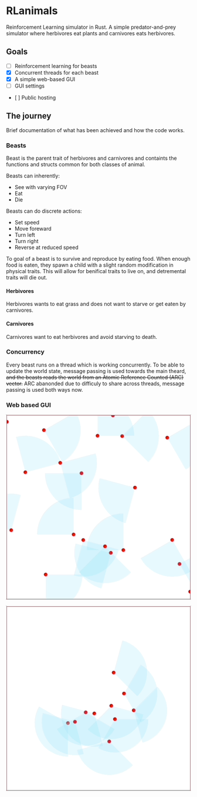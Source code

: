 # RLanimals

Reinforcement Learning simulator in Rust.
A simple predator-and-prey simulator where herbivores eat plants and carnivores
eats herbivores.

## Goals

- [ ] Reinforcement learning for beasts
- [x] Concurrent threads for each beast
- [x] A simple web-based GUI
- [ ] GUI settings
- [ ] Public hosting

## The journey

Brief documentation of what has been achieved and how the code works.

### Beasts

Beast is the parent trait of herbivores and carnivores and containts the 
functions and structs common for both classes of animal.

Beasts can inherently:

- See with varying FOV
- Eat
- Die

Beasts can do discrete actions:

- Set speed
- Move foreward
- Turn left
- Turn right
- Reverse at reduced speed

To goal of a beast is to survive and reproduce by eating food. When enough food
is eaten, they spawn a child with a slight random modification in physical
traits. This will allow for benifical traits to live on, and detremental traits
will die out.

#### Herbivores

Herbivores wants to eat grass and does not want to starve or get eaten by
carnivores.

#### Carnivores

Carnivores want to eat herbivores and avoid starving to death.

### Concurrency

Every beast runs on a thread which is working concurrently. To be able to update
the world state, message passing is used towards the main theard, ~~and the beasts
reads the world from an Atomic Reference Counted (ARC) vector.~~ ARC abanonded
due to difficuly to share across threads, message passing is used both ways now.

### Web based GUI

![Drunk bird movemnet](images/drunk_birds.gif)

![Fov](images/Apr-15-2023%2011-51-13.gif)
